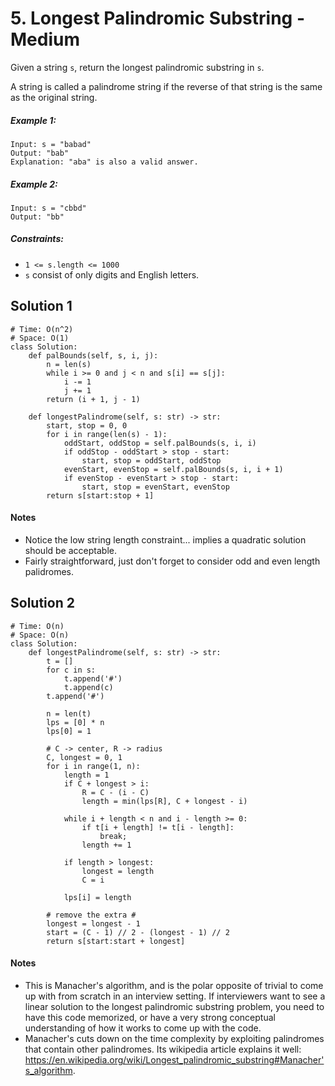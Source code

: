 # 5. Longest Palindromic Substring - Medium
Given a string `s`, return the longest palindromic substring in `s`.

A string is called a palindrome string if the reverse of that string is the same as the original string.

##### Example 1:

```
Input: s = "babad"
Output: "bab"
Explanation: "aba" is also a valid answer.
```

##### Example 2:

```
Input: s = "cbbd"
Output: "bb"
```


##### Constraints:

- `1 <= s.length <= 1000`
- `s` consist of only digits and English letters.


## Solution 1
```
# Time: O(n^2)
# Space: O(1)
class Solution:
    def palBounds(self, s, i, j):
        n = len(s)
        while i >= 0 and j < n and s[i] == s[j]:
            i -= 1
            j += 1
        return (i + 1, j - 1)
    
    def longestPalindrome(self, s: str) -> str:
        start, stop = 0, 0
        for i in range(len(s) - 1):
            oddStart, oddStop = self.palBounds(s, i, i)
            if oddStop - oddStart > stop - start:
                start, stop = oddStart, oddStop
            evenStart, evenStop = self.palBounds(s, i, i + 1)
            if evenStop - evenStart > stop - start:
                start, stop = evenStart, evenStop
        return s[start:stop + 1]
```

#### Notes
- Notice the low string length constraint... implies a quadratic solution should be acceptable.
- Fairly straightforward, just don't forget to consider odd and even length palidromes.

## Solution 2
```
# Time: O(n)
# Space: O(n)
class Solution:
    def longestPalindrome(self, s: str) -> str:
        t = []
        for c in s:
            t.append('#')
            t.append(c)
        t.append('#')

        n = len(t)
        lps = [0] * n
        lps[0] = 1

        # C -> center, R -> radius
        C, longest = 0, 1
        for i in range(1, n):
            length = 1
            if C + longest > i:
                R = C - (i - C)
                length = min(lps[R], C + longest - i)

            while i + length < n and i - length >= 0:
                if t[i + length] != t[i - length]:
                    break;
                length += 1

            if length > longest:
                longest = length
                C = i

            lps[i] = length

        # remove the extra #
        longest = longest - 1
        start = (C - 1) // 2 - (longest - 1) // 2
        return s[start:start + longest]
```

#### Notes
- This is Manacher's algorithm, and is the polar opposite of trivial to come up with from scratch in an interview setting. If interviewers want to see a linear solution to the longest palindromic substring problem, you need to have this code memorized, or have a very strong conceptual understanding of how it works to come up with the code.
- Manacher's cuts down on the time complexity by exploiting palindromes that contain other palindromes. Its wikipedia article explains it well: https://en.wikipedia.org/wiki/Longest_palindromic_substring#Manacher's_algorithm.